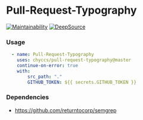 # Pull-Request-Typography

[![Maintainability](https://api.codeclimate.com/v1/badges/34344560ee25623f7761/maintainability)](https://codeclimate.com/github/chyccs/pull-request-typography/maintainability)
[![DeepSource](https://deepsource.io/gh/chyccs/pull-request-typography.svg/?label=active+issues&show_trend=true&token=9jw18ddlKbv2Gr9MKxFHrsLo)](https://deepsource.io/gh/chyccs/pull-request-typography/?ref=repository-badge)

### Usage

```yaml
  - name: Pull-Request-Typography
    uses: chyccs/pull-request-typography@master
    continue-on-error: true
    with:
        src_path: "."
        GITHUB_TOKEN: ${{ secrets.GITHUB_TOKEN }}
```

### Dependencies
* https://github.com/returntocorp/semgrep
